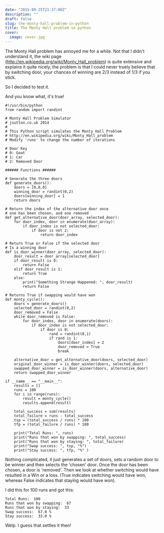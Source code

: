 ```yaml
---
date: "2015-09-25T21:37:00Z"
description: ""
draft: false
slug: the-monty-hall-problem-in-python
title: The Monty Hall problem in python
cover:
  image: cover.jpg
---
```



The Monty Hall problem has annoyed me for a while. Not that I didn't understand it, the wiki page (http://en.wikipedia.org/wiki/Monty_Hall_problem) is quite extensive and explains it quite nicely, the problem is that I could never truely believe that by switching door, your chances of winning are 2/3 instead of 1/3 if you stick.

So I decided to test it.

And you know what, it's true!
<?prettify?>
```
#!/usr/bin/python
from random import randint

# Monty Hall Problem Simulator
# jsutton.co.uk 2014
#
# This Python script simulates the Monty Hall Problem
# http://en.wikipedia.org/wiki/Monty_Hall_problem
# Modify 'runs' to change the number of iterations

# Door Key
# 0: Goat
# 1: Car
# 2: Removed Door

###### Functions ######

# Generate the three doors
def generate_doors():  
    doors = [0,0,0]
    winning_door = randint(0,2)
    doors[winning_door] = 1
    return doors

# Return the index of the alternative door once
# one has been chosen, and one removed
def get_alternative_door(door_array, selected_door):  
    for door_index, door in enumerate(door_array):
        if door_index is not selected_door:
            if door is not 2:
                return door_index

# Return True or False if the selected door
# Is a winning door
def is_door_winner(door_array, selected_door):  
    door_result = door_array[selected_door]
    if door_result is 0:
        return False
    elif door_result is 1:
        return True
    else:
        print("Something Strange Happened: ", door_result)
        return False

# Returns True if swapping would have won
def monty_cycle():  
    doors = generate_doors()
    selected_door = randint(0,2)
    door_removed = False
    while door_removed is False:
        for door_index, door in enumerate(doors):
            if door_index is not selected_door:
                if door is 0:
                    rand = randint(0,1)
                    if rand is 1:
                        doors[door_index] = 2
                        door_removed = True
                        break

    alternative_door = get_alternative_door(doors, selected_door)
    original_door_winner = is_door_winner(doors, selected_door)
    swapped_door_winner = is_door_winner(doors, alternative_door)
    return swapped_door_winner

if __name__ == "__main__":  
    results = []
    runs = 100
    for i in range(runs):
        result = monty_cycle()
        results.append(result)

    total_success = sum(results)
    total_failure = runs - total_success
    tsp = (total_success / runs) * 100
    tfp = (total_failure / runs) * 100

    print("Total Runs: ", runs)
    print("Runs that won by swapping: ", total_success)
    print("Runs that won by staying: ", total_failure)
    print("Swap success: ", tsp, "%")
    print("Stay success: ", tfp, "%" )

```
Nothing complicated, it just generates a set of doors, sets a random door to be winner and then selects the 'chosen' door. Once the door has been chosen, a door is 'removed'. Then we look at whether switching would have resulted in a Win or a loss. 
(True indicates switching would have won, whereas False indicates that staying would have won).

I did this for 100 runs and got this:

<?prettify?>
```
Total Runs:  100  
Runs that won by swapping:  67  
Runs that won by staying:  33  
Swap success:  67.0 %  
Stay success:  33.0 %  
```

Welp. I guess that settles it then!

